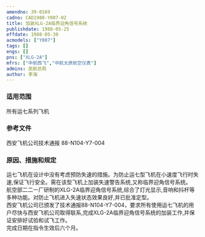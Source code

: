 ```yaml
---
amendno: 39-0169  
cadno: CAD1988-Y007-02  
title: 加装XLG-2A临界迎角信号系统  
publishdate: 1988-05-25  
effdate: 1988-05-30  
acmodels: ["Y007"]  
tags: []  
engs: []  
pns: ["XLG-2A"]  
mfrs: ["中航西飞","中航太原航空仪表"]  
admins: 民航总局  
author: 李海  
---
```

  
### 适用范围  
所有运七系列飞机  
  
<!--more-->  
### 参考文件  
  西安飞机公司技术通报 88-N104-Y7-004  
  
### 原因、措施和规定  

  运七飞机在设计中没有考虑预防失速的措施。为防止运七型飞机在小速度飞行时失速,保证飞行安全。需在该型飞机上加装失速警告系统,又称临界迎角信号系统。  
  航空部二二一厂研制的XLG-2A临界迎角信号系统,综合了灯光显示,音响和抖杆等多种功能。对防止飞机进入失速状态效果良好,并已批准定型。  
  西安飞机公司已颁发了技术通报88-N104-Y7-004，要求所有使用运七飞机的用户尽快与西安飞机公司取得联系,完成XLG-2A临界迎角信号系统的加装工作,并保证安排好试验和试飞工作。  
  完成日期在指令生效后六个月。  
